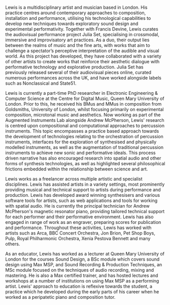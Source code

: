 Lewis is a multidisciplinary artist and musician based in London. His practice centres around contemporary approaches to composition, installation and performance, utilising his technological capabilities to develop new techniques towards exploratory sound design and experimental performativity. Together with Francis Devine, Lewis curates the audiovisual performance project Julia Set, specialising in crossmodal, immersive and improvisatory art practices. As a duo, their output lies between the realms of music and the fine arts, with works that aim to challenge a spectator’s perceptive interpretation of the audible and visual world. As this project has developed, they have collaborated with a variety of other artists to create works that reinforce their aesthetic dialogue with performative technology and explorative production. Julia Set has previously released several of their audiovisual pieces online, curated numerous performances across the UK, and have worked alongside labels such as Nonclassical and State51.

Lewis is currently a part-time PhD researcher in Electronic Engineering & Computer Science at the Centre for Digital Music, Queen Mary University of London. Prior to this, he received his BMus and MMus in composition from Goldsmiths, University of London, whilst focusing primarily on experimental composition, microtonal music and aesthetics. Now working as part of the Augmented Instruments Lab alongside Andrew McPherson, Lewis' research is centred upon compositional and computational approaches to percussion instruments. This topic encompasses a practice based approach towards the development of technologies relating to the orchestration of percussion instruments, interfaces for the exploration of synthesised and physically modelled instruments, as well as the augmentation of traditional percussion instruments to achieve new sonic and performative ideals. This process driven narrative has also encouraged research into spatial audio and other forms of synthesis technologies, as well as highlighted several philosophical frictions embedded within the relationship between science and art.

Lewis works as a freelancer across multiple artistic and specialist disciplines. Lewis has assisted artists in a variety settings, most prominently providing musical and technical support to artists during performance and production. Lewis has developed award winning synthesisers and various software tools for artists, such as web applications and tools for working with spatial audio. He is currently the principal technician for Andrew McPherson's magnetic resonator piano, providing tailored technical support for each performer and their performative environment. Lewis has also engaged in range of work as an engraver, preparing scores for publication and performance. Throughout these activities, Lewis has worked with artists such as Arca, BBC Concert Orchestra, Jon Brion, Pet Shop Boys, Pulp, Royal Philharmonic Orchestra, Xenia Pestova Bennett and many others.

As an educator, Lewis has worked as a lecturer at Queen Mary University of London for the courses Sound Design, a BSc module which covers sound design using Max MSP, and Sound Recording & Production Techniques, an MSc module focused on the techniques of audio recording, mixing and mastering. He is also a Max certified trainer, and has hosted lectures and workshops at a number of institutions on using Max MSP as a performing artist. Lewis' approach to education is reflexive towards the student, a practice which he developed during the early parts of his career when he worked as a peripatetic piano and composition tutor.
